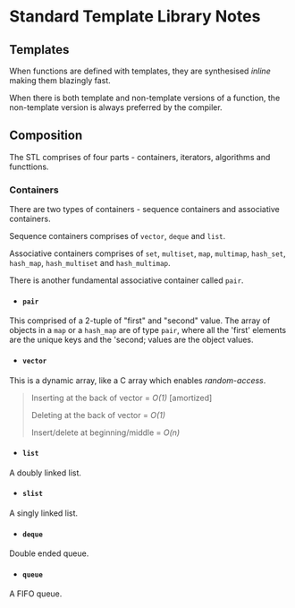 # Standard Template Library Notes
## Templates
When functions are defined with templates, they are synthesised _inline_ making them blazingly fast.

When there is both template and non-template versions of a function, the non-template version is always preferred by the compiler. 

## Composition
The STL comprises of four parts - containers, iterators, algorithms and functtions. 

### Containers
There are two types of containers - sequence containers and associative containers.

Sequence containers comprises of `vector`, `deque` and `list`.

Associative containers comprises of `set`, `multiset`, `map`, `multimap`, `hash_set`, `hash_map`, `hash_multiset` and `hash_multimap`. 

There is another fundamental associative container called `pair`.

- #### `pair`
This comprised of a 2-tuple of "first" and "second" value. The array of objects in a `map` or a `hash_map` are of type `pair`, where all the 'first' elements are the unique keys and the 'second; values are the object values.
- #### `vector`
This is a dynamic array, like a C array which enables _random-access_.

>Inserting at the back of vector = _O(1)_ [amortized]
>
>Deleting at the back of vector = _O(1)_
>
>Insert/delete at beginning/middle = _O(n)_

- #### `list`
A doubly linked list.
- #### `slist`
A singly linked list.
- #### `deque`
Double ended queue. 
- #### `queue`
A FIFO queue. 